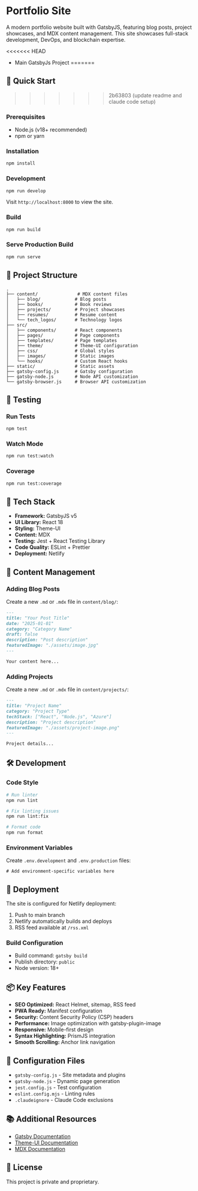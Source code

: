 # Portfolio Site

A modern portfolio website built with GatsbyJS, featuring blog posts, project showcases, and MDX content management. This site showcases full-stack development, DevOps, and blockchain expertise.

<<<<<<< HEAD
- Main GatsbyJs Project
=======
## 🚀 Quick Start
>>>>>>> 2b63803 (update readme and claude code setup)

### Prerequisites

- Node.js (v18+ recommended)
- npm or yarn

### Installation

```bash
npm install
```

### Development

```bash
npm run develop
```

Visit `http://localhost:8000` to view the site.

### Build

```bash
npm run build
```

### Serve Production Build

```bash
npm run serve
```

## 📁 Project Structure

```
.
├── content/               # MDX content files
│   ├── blog/             # Blog posts
│   ├── books/            # Book reviews
│   ├── projects/         # Project showcases
│   ├── resumes/          # Resume content
│   └── tech_logos/       # Technology logos
├── src/
│   ├── components/       # React components
│   ├── pages/            # Page components
│   ├── templates/        # Page templates
│   ├── theme/            # Theme-UI configuration
│   ├── css/              # Global styles
│   ├── images/           # Static images
│   └── hooks/            # Custom React hooks
├── static/               # Static assets
├── gatsby-config.js      # Gatsby configuration
├── gatsby-node.js        # Node API customization
└── gatsby-browser.js     # Browser API customization
```

## 🧪 Testing

### Run Tests

```bash
npm test
```

### Watch Mode

```bash
npm run test:watch
```

### Coverage

```bash
npm run test:coverage
```

## 🎨 Tech Stack

- **Framework:** GatsbyJS v5
- **UI Library:** React 18
- **Styling:** Theme-UI
- **Content:** MDX
- **Testing:** Jest + React Testing Library
- **Code Quality:** ESLint + Prettier
- **Deployment:** Netlify

## 📝 Content Management

### Adding Blog Posts

Create a new `.md` or `.mdx` file in `content/blog/`:

```markdown
---
title: "Your Post Title"
date: "2025-01-01"
category: "Category Name"
draft: false
description: "Post description"
featuredImage: "./assets/image.jpg"
---

Your content here...
```

### Adding Projects

Create a new `.md` or `.mdx` file in `content/projects/`:

```markdown
---
title: "Project Name"
category: "Project Type"
techStack: ["React", "Node.js", "Azure"]
description: "Project description"
featuredImage: "./assets/project-image.png"
---

Project details...
```

## 🛠️ Development

### Code Style

```bash
# Run linter
npm run lint

# Fix linting issues
npm run lint:fix

# Format code
npm run format
```

### Environment Variables

Create `.env.development` and `.env.production` files:

```env
# Add environment-specific variables here
```

## 🚢 Deployment

The site is configured for Netlify deployment:

1. Push to main branch
2. Netlify automatically builds and deploys
3. RSS feed available at `/rss.xml`

### Build Configuration

- Build command: `gatsby build`
- Publish directory: `public`
- Node version: 18+

## 📦 Key Features

- **SEO Optimized:** React Helmet, sitemap, RSS feed
- **PWA Ready:** Manifest configuration
- **Security:** Content Security Policy (CSP) headers
- **Performance:** Image optimization with gatsby-plugin-image
- **Responsive:** Mobile-first design
- **Syntax Highlighting:** PrismJS integration
- **Smooth Scrolling:** Anchor link navigation

## 🔧 Configuration Files

- `gatsby-config.js` - Site metadata and plugins
- `gatsby-node.js` - Dynamic page generation
- `jest.config.js` - Test configuration
- `eslint.config.mjs` - Linting rules
- `.claudeignore` - Claude Code exclusions

## 📚 Additional Resources

- [Gatsby Documentation](https://www.gatsbyjs.com/docs)
- [Theme-UI Documentation](https://theme-ui.com)
- [MDX Documentation](https://mdxjs.com)

## 📄 License

This project is private and proprietary.
